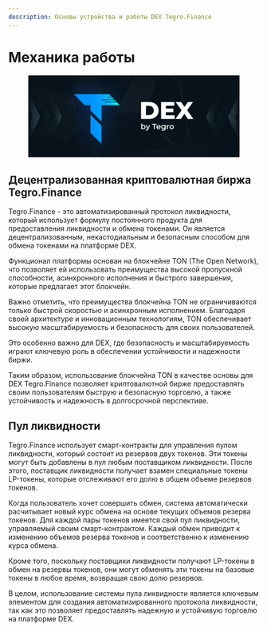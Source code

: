 ```yaml
---
description: Основы устройства и работы DEX Tegro.Finance
---
```


# Механика работы

<figure><img src="../../.gitbook/assets/image (20).png" alt=""><figcaption></figcaption></figure>

## Децентрализованная криптовалютная биржа Tegro.Finance

Tegro.Finance - это автоматизированный протокол ликвидности, который использует формулу постоянного продукта для предоставления ликвидности и обмена токенами. Он является децентрализованным, некастодиальным и безопасным способом для обмена токенами на платформе DEX.&#x20;

Функционал платформы основан на блокчейне TON (The Open Network), что позволяет ей использовать преимущества высокой пропускной способности, асинхронного исполнения и быстрого завершения, которые предлагает этот блокчейн.

Важно отметить, что преимущества блокчейна TON не ограничиваются только быстрой скоростью и асинхронным исполнением. Благодаря своей архитектуре и инновационным технологиям, TON обеспечивает высокую масштабируемость и безопасность для своих пользователей.&#x20;

Это особенно важно для DEX, где безопасность и масштабируемость играют ключевую роль в обеспечении устойчивости и надежности биржи.

Таким образом, использование блокчейна TON в качестве основы для DEX Tegro.Finance позволяет криптовалютной бирже предоставлять своим пользователям быструю и безопасную торговлю, а также устойчивость и надежность в долгосрочной перспективе.

## Пул ликвидности

Tegro.Finance использует смарт-контракты для управления пулом ликвидности, который состоит из резервов двух токенов. Эти токены могут быть добавлены в пул любым поставщиком ликвидности. После этого, поставщик ликвидности получает взамен специальные токены LP-токены, которые отслеживают его долю в общем объеме резервов токенов.

Когда пользователь хочет совершить обмен, система автоматически расчитывает новый курс обмена на основе текущих объемов резерва токенов. Для каждой пары токенов имеется свой пул ликвидности, управляемый своим смарт-контрактом. Каждый обмен приводит к изменению объемов резерва токенов и соответственно к изменению курса обмена.

Кроме того, поскольку поставщики ликвидности получают LP-токены в обмен на резервы токенов, они могут обменять эти токены на базовые токены в любое время, возвращая свою долю резервов.&#x20;

В целом, использование системы пула ликвидности является ключевым элементом для создания автоматизированного протокола ликвидности, так как это позволяет предоставлять надежную и устойчивую торговлю на платформе DEX.
